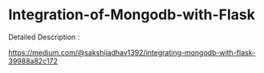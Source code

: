 # Integration-of-Mongodb-with-Flask

Detailed Description :

https://medium.com/@sakshijadhav1392/integrating-mongodb-with-flask-39988a82c172
